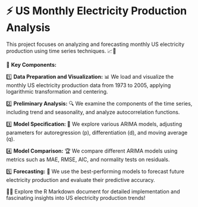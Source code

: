 # ⚡ US Monthly Electricity Production Analysis
This project focuses on analyzing and forecasting monthly US electricity production using time series techniques. 📈🔌

🔑 **Key Components:**

1️⃣ **Data Preparation and Visualization:** 📊
We load and visualize the monthly US electricity production data from 1973 to 2005, applying logarithmic transformation and centering.

2️⃣ **Preliminary Analysis:** 🔍
We examine the components of the time series, including trend and seasonality, and analyze autocorrelation functions.

3️⃣ **Model Specification: 🧮**
We explore various ARIMA models, adjusting parameters for autoregression (p), differentiation (d), and moving average (q).

4️⃣ **Model Comparison:** 🏆
We compare different ARIMA models using metrics such as MAE, RMSE, AIC, and normality tests on residuals.

5️⃣ **Forecasting:** 🔮
We use the best-performing models to forecast future electricity production and evaluate their predictive accuracy.

📘🔬 Explore the R Markdown document for detailed implementation and fascinating insights into US electricity production trends!
